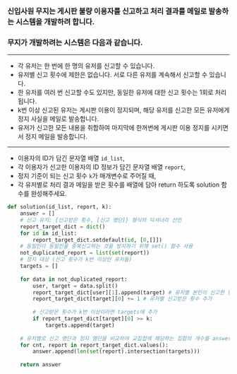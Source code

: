 ### 신입사원 무지는 게시판 불량 이용자를 신고하고 처리 결과를 메일로 발송하는 시스템을 개발하려 합니다. 
### 무지가 개발하려는 시스템은 다음과 같습니다.
---
* 각 유저는 한 번에 한 명의 유저를 신고할 수 있습니다.
* 유저별 신고 횟수에 제한은 없습니다. 서로 다른 유저를 계속해서 신고할 수 있습니다.
* 한 유저를 여러 번 신고할 수도 있지만, 동일한 유저에 대한 신고 횟수는 1회로 처리됩니다.
* k번 이상 신고된 유저는 게시판 이용이 정지되며, 해당 유저를 신고한 모든 유저에게 정지 사실을 메일로 발송합니다.
* 유저가 신고한 모든 내용을 취합하여 마지막에 한꺼번에 게시판 이용 정지를 시키면서 정지 메일을 발송합니다.
---
* 이용자의 ID가 담긴 문자열 배열 `id_list`, 
* 각 이용자가 신고한 이용자의 ID 정보가 담긴 문자열 배열 `report`, 
* 정지 기준이 되는 신고 횟수 `k`가 매개변수로 주어질 때, 
* 각 유저별로 처리 결과 메일을 받은 횟수를 배열에 담아 return 하도록 solution 함수를 완성해주세요.

```python
def solution(id_list, report, k):
    answer = []
    # 신고 유저: {신고받은 횟수, [신고 명단]} 형식의 딕셔너리 선언
    report_target_dict = dict()
    for id in id_list:
        report_target_dict.setdefault(id, [0,[]])
    # 동일인이 동일인을 중복신고하는 것을 방지하기 위해 set() 함수 사용
    not_duplicated_report = list(set(report))
    # 정지 대상 (신고 횟수가 k번 이상인 유저들)
    targets = []
    
    for data in not_duplicated_report:
        user, target = data.split()
        report_target_dict[user][1].append(target) # 유저별 본인이 신고한 명단 추가
        report_target_dict[target][0] += 1 # 유저별 신고받은 횟수 추가
        
        # 신고받은 횟수가 k번 이상이라면 targets에 추가
        if report_target_dict[target][0] >= k:
            targets.append(target)
    
    # 유저별로 신고 명단과 정지 명단을 비교하여 교집합에 해당하는 집합의 개수를 answer에 append
    for cnt, report in report_target_dict.values():
        answer.append(len(set(report).intersection(targets)))
    
    return answer
  ```
